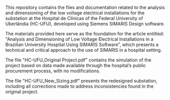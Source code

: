 This repository contains the files and documentation related to the analysis and dimensioning of the 
low voltage electrical installations for the substation at the Hospital de Clínicas of the Federal 
University of Uberlândia (HC-UFU), developed using Siemens SIMARIS Design software.

The materials provided here serve as the foundation for the article entitled:
"Analysis and Dimensioning of Low Voltage Electrical Installations in a Brazilian University Hospital 
Using SIMARIS Software", which presents a technical and critical approach to the use of SIMARIS in a hospital setting.

The file "HC-UFU_Original Project.pdf" contains the simulation of the project based on data made 
available through the hospital’s public procurement process, with no modifications.

The file "HC-UFU_New_Sizing.pdf" presents the redesigned substation, including all corrections made 
to address inconsistencies found in the original project.
